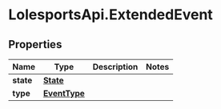 # LolesportsApi.ExtendedEvent

## Properties
Name | Type | Description | Notes
------------ | ------------- | ------------- | -------------
**state** | [**State**](State.md) |  | 
**type** | [**EventType**](EventType.md) |  | 
